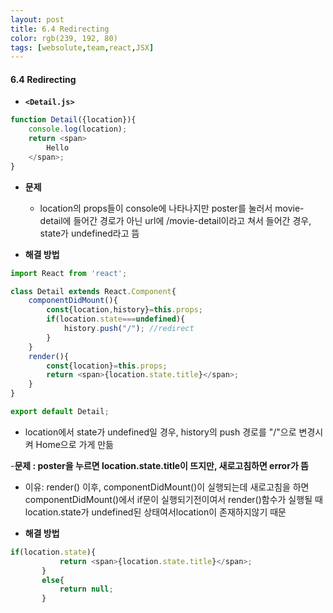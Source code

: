```yaml
---
layout: post
title: 6.4 Redirecting
color: rgb(239, 192, 80)
tags: [websolute,team,react,JSX]
---
```


#### 6.4 Redirecting


- __`<Detail.js>`__
```javascript
function Detail({location}){
    console.log(location);
    return <span>
        Hello
    </span>;
}
```
- __문제__
    - location의 props들이 console에 나타나지만 poster를 눌러서 movie-detail에 들어간 경로가 아닌 url에 /movie-detail이라고 쳐서 들어간 경우, state가 undefined라고 뜸

- __해결 방법__

```javascript
import React from 'react';

class Detail extends React.Component{
    componentDidMount(){
        const{location,history}=this.props;
        if(location.state===undefined){
            history.push("/"); //redirect
        }
    }
    render(){
        const{location}=this.props;
        return <span>{location.state.title}</span>;
    }
}

export default Detail;
```

- location에서 state가 undefined일 경우, history의 push 경로를 "/"으로 변경시켜 Home으로 가게 만듦

-__문제 :  poster을 누르면 location.state.title이 뜨지만, 새로고침하면 error가 뜸__


- 이유: render() 이후, componentDidMount()이 실행되는데 새로고침을 하면  componentDidMount()에서 if문이 실행되기전이여서 render()함수가 실행될 때 location.state가  undefined된 상태여서location이 존재하지않기 때문


- __해결 방법__

 ```javascript
 if(location.state){
            return <span>{location.state.title}</span>;
        }
        else{
            return null;
        }
```